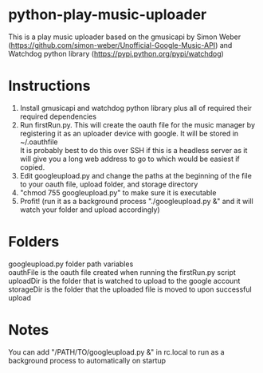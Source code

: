python-play-music-uploader
==========================
This is a play music uploader based on the gmusicapi by Simon Weber (https://github.com/simon-weber/Unofficial-Google-Music-API)
and Watchdog python library (https://pypi.python.org/pypi/watchdog)

Instructions
==========================
1) Install gmusicapi and watchdog python library plus all of required their required dependencies  
2) Run firstRun.py. This will create the oauth file for the music manager by registering it as an
    uploader device with google. It will be stored in ~/.oauthfile  
   It is probably best to do this over SSH if this is a headless server as it will give you a long
    web address to go to which would be easiest if copied.  
3) Edit googleupload.py and change the paths at the beginning of the file to your oauth file, upload folder, and storage
    directory  
4) "chmod 755 googleupload.py" to make sure it is executable  
5) Profit! (run it as a background process "./googleupload.py &" and it will watch your folder and upload accordingly)  

Folders
==========================
googleupload.py folder path variables  
oauthFile is the oauth file created when running the firstRun.py script  
uploadDir is the folder that is watched to upload to the google account  
storageDir is the folder that the uploaded file is moved to upon successful upload  

Notes
==========================
You can add "/PATH/TO/googleupload.py &" in rc.local to run as a background process to automatically on startup
